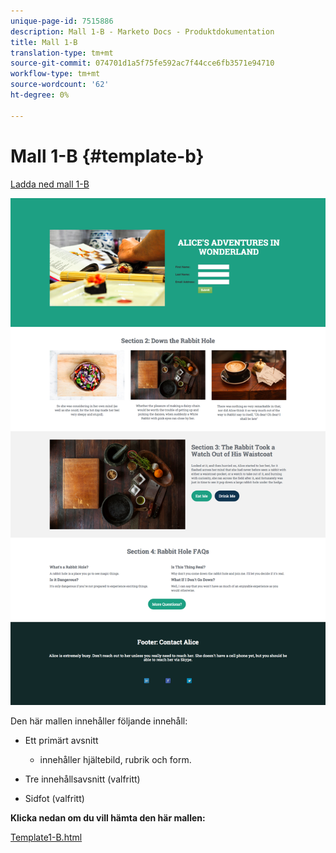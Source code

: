 ```yaml
---
unique-page-id: 7515886
description: Mall 1-B - Marketo Docs - Produktdokumentation
title: Mall 1-B
translation-type: tm+mt
source-git-commit: 074701d1a5f75fe592ac7f44cce6fb3571e94710
workflow-type: tm+mt
source-wordcount: '62'
ht-degree: 0%

---
```



# Mall 1-B {#template-b}

[Ladda ned mall 1-B](https://docs.marketo.com/download/attachments/7515886/Template1-B.html?version=1&amp;modificationDate=1432796605000&amp;api=v2)

![](assets/image2015-5-28-13-3a6-3a5.png)

Den här mallen innehåller följande innehåll:

* Ett primärt avsnitt

   * innehåller hjältebild, rubrik och form.

* Tre innehållsavsnitt (valfritt)
* Sidfot (valfritt)

**Klicka nedan om du vill hämta den här mallen:**

[Template1-B.html](https://docs.marketo.com/download/attachments/7515886/Template1-B.html?version=1&amp;modificationDate=1432796605000&amp;api=v2)
